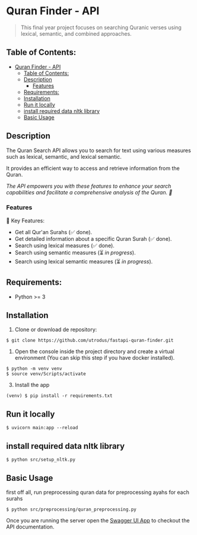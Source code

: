 # Quran Finder - API
>   This final year project focuses on searching Quranic verses using lexical, semantic, and combined approaches.

## Table of Contents:

- [Quran Finder - API](#quran-finder---api)
  - [Table of Contents:](#table-of-contents)
  - [Description](#description)
    - [Features](#features)
  - [Requirements:](#requirements)
  - [Installation](#installation)
  - [Run it locally](#run-it-locally)
  - [install required data nltk library](#install-required-data-nltk-library)
  - [Basic Usage](#basic-usage)


## Description

The Quran Search API allows you to search for text using various measures such as lexical, semantic, and lexical semantic.


It provides an efficient way to access and retrieve information from the Quran.


*The API empowers you with these features to enhance your search capabilities and facilitate a comprehensive analysis of the Quran. 🚀*

### Features
💎 Key Features:
- Get all Qur'an Surahs (✅ done).
- Get detailed information about a specific Quran Surah (✅ done).
- Search using lexical measures (✅ done).
- Search using semantic measures (⏳ _in progress_).
- Search using lexical semantic measures (⏳ _in progress_).

## Requirements:

- Python >= 3

## Installation

1. Clone or download de repository:
```
$ git clone https://github.com/utrodus/fastapi-quran-finder.git
```

1. Open the console inside the project directory and create a virtual environment (You can skip this step if you have docker installed).

```git bash
$ python -m venv venv
$ source venv/Scripts/activate
```

3. Install the app

```git bash
(venv) $ pip install -r requirements.txt
```

## Run it locally

```git bash
$ uvicorn main:app --reload
```

## install required data nltk library

```git bash
$ python src/setup_nltk.py
```

## Basic Usage

first off all, run preprocessing quran data for preprocessing ayahs for each surahs

```git bash
$ python src/preprocessing/quran_preprocessing.py
```

Once you are running the server open the [Swagger UI App](http://localhost:8000/docs) to checkout the API documentation.